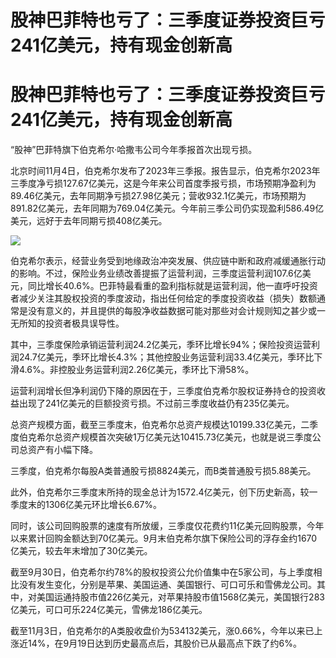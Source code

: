 # 股神巴菲特也亏了：三季度证券投资巨亏241亿美元，持有现金创新高

# 股神巴菲特也亏了：三季度证券投资巨亏241亿美元，持有现金创新高

“股神”巴菲特旗下伯克希尔·哈撒韦公司今年季报首次出现亏损。

北京时间11月4日，伯克希尔发布了2023年三季报。报告显示，伯克希尔2023年三季度净亏损127.67亿美元，这是今年来公司首度季报亏损，市场预期净盈利为89.46亿美元，去年同期净亏损27.98亿美元；营收932.1亿美元，市场预期为891.82亿美元，去年同期为769.04亿美元。今年前三季公司仍实现盈利586.49亿美元，远好于去年同期亏损408亿美元。

![](https://inews.gtimg.com/om_bt/ONTz7Dk0_laXWWDXljyuW9VSK_XxOSsM7G1MDA4apkNTEAA/1000)

伯克希尔表示，经营业务受到地缘政治冲突发展、供应链中断和政府减缓通胀行动的影响。不过，保险业务业绩改善提振了运营利润，三季度运营利润107.6亿美元，同比增长40.6%。巴菲特最看重的盈利指标就是运营利润，他一直呼吁投资者减少关注其股权投资的季度波动，指出任何给定的季度投资收益（损失）数额通常是没有意义的，并且提供的每股净收益数据可能对那些对会计规则知之甚少或一无所知的投资者极具误导性。

其中，三季度保险承销运营利润24.2亿美元，季环比增长94%；保险投资运营利润24.7亿美元，季环比增长4.3%；其他控股业务运营利润33.4亿美元，季环比下滑4.6%。非控股业务运营利润2.26亿美元，季环比下滑58%。

运营利润增长但净利润仍下降的原因在于，三季度伯克希尔股权证券持仓的投资收益出现了241亿美元的巨额投资亏损。不过前三季度收益仍有235亿美元。

总资产规模方面，截至三季度末，伯克希尔总资产规模达10199.33亿美元，二季度伯克希尔总资产规模首次突破1万亿美元达10415.73亿美元，也就是说三季度公司总资产有小幅下降。

三季度，伯克希尔每股A类普通股亏损8824美元，而B类普通股亏损5.88美元。

此外，伯克希尔三季度末所持的现金总计为1572.4亿美元，创下历史新高，较一季度末的1306亿美元环比增长6.67%。

同时，该公司回购股票的速度有所放缓，三季度仅花费约11亿美元回购股票，今年以来累计回购金额达到70亿美元。9月末伯克希尔旗下保险公司的浮存金约1670亿美元，较去年末增加了30亿美元。

截至9月30日，伯克希尔约78%的股权投资公允价值集中在5家公司，与上季度相比没有发生变化，分别是苹果、美国运通、美国银行、可口可乐和雪佛龙公司。其中，对美国运通持股市值226亿美元，对苹果持股市值1568亿美元，美国银行283亿美元，可口可乐224亿美元，雪佛龙186亿美元。

截至11月3日，伯克希尔的A类股收盘价为534132美元，涨0.66%，今年以来已上涨近14%，在9月19日达到历史最高点后，其股价已从最高点下跌了约6%。

